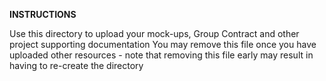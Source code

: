 **INSTRUCTIONS**

Use this directory to upload your mock-ups, Group Contract and other project supporting documentation
You may remove this file once you have uploaded other resources - note that removing this file early may result in having to re-create the directory
